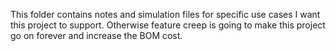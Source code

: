 This folder contains notes and simulation files for specific use cases I want this project to support. Otherwise feature creep is going to make this project go on forever and increase the BOM cost.
